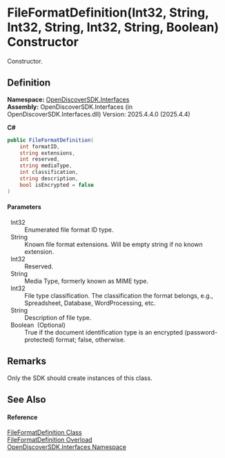 # FileFormatDefinition(Int32, String, Int32, String, Int32, String, Boolean) Constructor


Constructor.



## Definition
**Namespace:** <a href="5601be11-3859-60ba-961e-4dc4e0cf2953">OpenDiscoverSDK.Interfaces</a>  
**Assembly:** OpenDiscoverSDK.Interfaces (in OpenDiscoverSDK.Interfaces.dll) Version: 2025.4.4.0 (2025.4.4)

**C#**
``` C#
public FileFormatDefinition(
	int formatID,
	string extensions,
	int reserved,
	string mediaType,
	int classification,
	string description,
	bool isEncrypted = false
)
```



#### Parameters
<dl><dt>  Int32</dt><dd>Enumerated file format ID type.</dd><dt>  String</dt><dd>Known file format extensions. Will be empty string if no known extension.</dd><dt>  Int32</dt><dd>Reserved.</dd><dt>  String</dt><dd>Media Type, formerly known as MIME type.</dd><dt>  Int32</dt><dd>File type classification. The classification the format belongs, e.g., Spreadsheet, Database, WordProcessing, etc.</dd><dt>  String</dt><dd>Description of file type.</dd><dt>  Boolean  (Optional)</dt><dd>True if the document identification type is an encrypted (password-protected) format; false, otherwise.</dd></dl>

## Remarks
Only the SDK should create instances of this class.

## See Also


#### Reference
<a href="9a4371ad-6dac-fab1-5f87-f823381e3a28">FileFormatDefinition Class</a>  
<a href="054c9167-1a91-1f04-efab-97257ddcb315">FileFormatDefinition Overload</a>  
<a href="5601be11-3859-60ba-961e-4dc4e0cf2953">OpenDiscoverSDK.Interfaces Namespace</a>  

